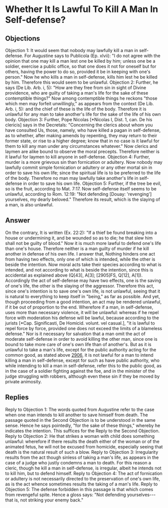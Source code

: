 # Whether It Is Lawful To Kill A Man In Self-defense?
## Objections
Objection 1: It would seem that nobody may lawfully kill a man in self-defense. For Augustine says to Publicola (Ep. xlvii): "I do not agree with the opinion that one may kill a man lest one be killed by him; unless one be a soldier, exercise a public office, so that one does it not for oneself but for others, having the power to do so, provided it be in keeping with one's person." Now he who kills a man in self-defense, kills him lest he be killed by him. Therefore this would seem to be unlawful.
Objection 2: Further, he says (De Lib. Arb. i, 5): "How are they free from sin in sight of Divine providence, who are guilty of taking a man's life for the sake of these contemptible things?" Now among contemptible things he reckons "those which men may forfeit unwillingly," as appears from the context (De Lib. Arb. i, 5): and the chief of these is the life of the body. Therefore it is unlawful for any man to take another's life for the sake of the life of his own body.
Objection 3: Further, Pope Nicolas [*Nicolas I, Dist. 1, can. De his clericis] says in the Decretals: "Concerning the clerics about whom you have consulted Us, those, namely, who have killed a pagan in self-defense, as to whether, after making amends by repenting, they may return to their former state, or rise to a higher degree; know that in no case is it lawful for them to kill any man under any circumstances whatever." Now clerics and laymen are alike bound to observe the moral precepts. Therefore neither is it lawful for laymen to kill anyone in self-defense.
Objection 4: Further, murder is a more grievous sin than fornication or adultery. Now nobody may lawfully commit simple fornication or adultery or any other mortal sin in order to save his own life; since the spiritual life is to be preferred to the life of the body. Therefore no man may lawfully take another's life in self-defense in order to save his own life.
Objection 5: Further, if the tree be evil, so is the fruit, according to Mat. 7:17. Now self-defense itself seems to be unlawful, according to Rom. 12:19: "Not defending [Douay: 'revenging'] yourselves, my dearly beloved." Therefore its result, which is the slaying of a man, is also unlawful.



## Answer
On the contrary, It is written (Ex. 22:2): "If a thief be found breaking into a house or undermining it, and be wounded so as to die; he that slew him shall not be guilty of blood." Now it is much more lawful to defend one's life than one's house. Therefore neither is a man guilty of murder if he kill another in defense of his own life.
I answer that, Nothing hinders one act from having two effects, only one of which is intended, while the other is beside the intention. Now moral acts take their species according to what is intended, and not according to what is beside the intention, since this is accidental as explained above (Q[43], A[3]; [2905]FS, Q[12], A[1]). Accordingly the act of self-defense may have two effects, one is the saving of one's life, the other is the slaying of the aggressor. Therefore this act, since one's intention is to save one's own life, is not unlawful, seeing that it is natural to everything to keep itself in "being," as far as possible. And yet, though proceeding from a good intention, an act may be rendered unlawful, if it be out of proportion to the end. Wherefore if a man, in self-defense, uses more than necessary violence, it will be unlawful: whereas if he repel force with moderation his defense will be lawful, because according to the jurists [*Cap. Significasti, De Homicid. volunt. vel casual.], "it is lawful to repel force by force, provided one does not exceed the limits of a blameless defense." Nor is it necessary for salvation that a man omit the act of moderate self-defense in order to avoid killing the other man, since one is bound to take more care of one's own life than of another's. But as it is unlawful to take a man's life, except for the public authority acting for the common good, as stated above [2906](A[3]), it is not lawful for a man to intend killing a man in self-defense, except for such as have public authority, who while intending to kill a man in self-defense, refer this to the public good, as in the case of a soldier fighting against the foe, and in the minister of the judge struggling with robbers, although even these sin if they be moved by private animosity.
## Replies
Reply to Objection 1: The words quoted from Augustine refer to the case when one man intends to kill another to save himself from death. The passage quoted in the Second Objection is to be understood in the same sense. Hence he says pointedly, "for the sake of these things," whereby he indicates the intention. This suffices for the Reply to the Second Objection.
Reply to Objection 2: He that strikes a woman with child does something unlawful: wherefore if there results the death either of the woman or of the animated fetus, he will not be excused from homicide, especially seeing that death is the natural result of such a blow.
Reply to Objection 3: Irregularity results from the act though sinless of taking a man's life, as appears in the case of a judge who justly condemns a man to death. For this reason a cleric, though he kill a man in self-defense, is irregular, albeit he intends not to kill him, but to defend himself.
Reply to Objection 4: The act of fornication or adultery is not necessarily directed to the preservation of one's own life, as is the act whence sometimes results the taking of a man's life.
Reply to Objection 5: The defense forbidden in this passage is that which comes from revengeful spite. Hence a gloss says: "Not defending yourselves---that is, not striking your enemy back."